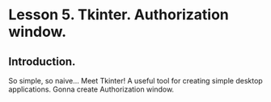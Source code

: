 # Lesson 5. Tkinter. Authorization window.

## Introduction.

So simple, so naive... Meet Tkinter! A useful tool for creating simple desktop applications. Gonna create Authorization window.
